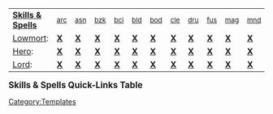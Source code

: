 |                                                                   |                                                                         |                                                                           |                                                                            |                                                                                        |                                                                              |                                                                            |                                                                         |                                                                        |                                                                           |                                                                       |                                                                             |                                                                       |                                                                          |                                                                         |                                                                             |                                                                         |                                                                         |                                                                        |                                                                             |                                                                          |                                                                           |                                                                            |                                                                         |                                                                          |                                                                         |
|-------------------------------------------------------------------|-------------------------------------------------------------------------|---------------------------------------------------------------------------|----------------------------------------------------------------------------|----------------------------------------------------------------------------------------|------------------------------------------------------------------------------|----------------------------------------------------------------------------|-------------------------------------------------------------------------|------------------------------------------------------------------------|---------------------------------------------------------------------------|-----------------------------------------------------------------------|-----------------------------------------------------------------------------|-----------------------------------------------------------------------|--------------------------------------------------------------------------|-------------------------------------------------------------------------|-----------------------------------------------------------------------------|-------------------------------------------------------------------------|-------------------------------------------------------------------------|------------------------------------------------------------------------|-----------------------------------------------------------------------------|--------------------------------------------------------------------------|---------------------------------------------------------------------------|----------------------------------------------------------------------------|-------------------------------------------------------------------------|--------------------------------------------------------------------------|-------------------------------------------------------------------------|
| [**Skills & Spells**](:Category:_Skills_And_Spells.md "wikilink") | [<small>arc</small>](:Category:_Archer_Skills_And_Spells.md "wikilink") | [<small>asn</small>](:Category:_Assassin_Skills_And_Spells.md "wikilink") | [<small>bzk</small>](:Category:_Berserker_Skills_And_Spells.md "wikilink") | [<small>bci</small>](:Category:_Black_Circle_Initiate_Skills_And_Spells.md "wikilink") | [<small>bld</small>](:Category:_Bladedancer_Skills_And_Spells.md "wikilink") | [<small>bod</small>](:Category:_Bodyguard_Skills_And_Spells.md "wikilink") | [<small>cle</small>](:Category:_Cleric_Skills_And_Spells.md "wikilink") | [<small>dru</small>](:Category:_Druid_Skills_And_Spells.md "wikilink") | [<small>fus</small>](:Category:_Fusilier_Skills_And_Spells.md "wikilink") | [<small>mag</small>](:Category:_Mage_Skills_And_Spells.md "wikilink") | [<small>mnd</small>](:Category:_Mindbender_Skills_And_Spells.md "wikilink") | [<small>mon</small>](:Category:_Monk_Skills_And_Spells.md "wikilink") | [<small>pal</small>](:Category:_Paladin_Skills_And_Spells.md "wikilink") | [<small>prs</small>](:Category:_Priest_Skills_And_Spells.md "wikilink") | [<small>psi</small>](:Category:_Psionicist_Skills_And_Spells.md "wikilink") | [<small>ran</small>](:Category:_Ranger_Skills_And_Spells.md "wikilink") | [<small>rip</small>](:Category:_Ripper_Skills_And_Spells.md "wikilink") | [<small>rog</small>](:Category:_Rogue_Skills_And_Spells.md "wikilink") | [<small>shf</small>](:Category:_Shadowfist_Skills_And_Spells.md "wikilink") | [<small>sld</small>](:Category:_Soldier_Skills_And_Spells.md "wikilink") | [<small>sor</small>](:Category:_Sorcerer_Skills_And_Spells.md "wikilink") | [<small>stm</small>](:Category:_Stormlord_Skills_And_Spells.md "wikilink") | [<small>viz</small>](:Category:_Vizier_Skills_And_Spells.md "wikilink") | [<small>war</small>](:Category:_Warrior_Skills_And_Spells.md "wikilink") | [<small>wzd</small>](:Category:_Wizard_Skills_And_Spells.md "wikilink") |
| [Lowmort](:Category:_Lowmort_Skills_And_Spells.md "wikilink"):    | [**X**](:Category:_Archer_Lowmort_Skills_And_Spells.md "wikilink")      | [**X**](:Category:_Assassin_Lowmort_Skills_And_Spells.md "wikilink")      | [**X**](:Category:_Berserker_Lowmort_Skills_And_Spells.md "wikilink")      | [**X**](:Category:_Black_Circle_Initiate_Lowmort_Skills_And_Spells.md "wikilink")      | [**X**](:Category:_Bladedancer_Lowmort_Skills_And_Spells.md "wikilink")      | [**X**](:Category:_Bodyguard_Lowmort_Skills_And_Spells.md "wikilink")      | [**X**](:Category:_Cleric_Lowmort_Skills_And_Spells.md "wikilink")      | [**X**](:Category:_Druid_Lowmort_Skills_And_Spells.md "wikilink")      | [**X**](:Category:_Fusilier_Lowmort_Skills_And_Spells.md "wikilink")      | [**X**](:Category:_Mage_Lowmort_Skills_And_Spells.md "wikilink")      | [**X**](:Category:_Mindbender_Lowmort_Skills_And_Spells.md "wikilink")      | [**X**](:Category:_Monk_Lowmort_Skills_And_Spells.md "wikilink")      | [**X**](:Category:_Paladin_Lowmort_Skills_And_Spells.md "wikilink")      | [**X**](:Category:_Priest_Lowmort_Skills_And_Spells.md "wikilink")      | [**X**](:Category:_Psionicist_Lowmort_Skills_And_Spells.md "wikilink")      | [**X**](:Category:_Ranger_Lowmort_Skills_And_Spells.md "wikilink")      | [**X**](:Category:_Ripper_Lowmort_Skills_And_Spells.md "wikilink")      | [**X**](:Category:_Rogue_Lowmort_Skills_And_Spells.md "wikilink")      | [**X**](:Category:_Shadowfist_Lowmort_Skills_And_Spells.md "wikilink")      | [**X**](:Category:_Soldier_Lowmort_Skills_And_Spells.md "wikilink")      | [**X**](:Category:_Sorcerer_Lowmort_Skills_And_Spells.md "wikilink")      | [**X**](:Category:_Stormlord_Lowmort_Skills_And_Spells.md "wikilink")      | [**X**](:Category:_Vizier_Lowmort_Skills_And_Spells.md "wikilink")      | [**X**](:Category:_Warrior_Lowmort_Skills_And_Spells.md "wikilink")      | [**X**](:Category:_Wizard_Lowmort_Skills_And_Spells.md "wikilink")      |
| [Hero](:Category:_Hero_Skills_And_Spells.md "wikilink"):          | [**X**](:Category:_Archer_Hero_Skills_And_Spells.md "wikilink")         | [**X**](:Category:_Assassin_Hero_Skills_And_Spells.md "wikilink")         | [**X**](:Category:_Berserker_Hero_Skills_And_Spells.md "wikilink")         | [**X**](:Category:_Black_Circle_Initiate_Hero_Skills_And_Spells.md "wikilink")         | [**X**](:Category:_Bladedancer_Hero_Skills_And_Spells.md "wikilink")         | [**X**](:Category:_Bodyguard_Hero_Skills_And_Spells.md "wikilink")         | [**X**](:Category:_Cleric_Hero_Skills_And_Spells.md "wikilink")         | [**X**](:Category:_Druid_Hero_Skills_And_Spells.md "wikilink")         | [**X**](:Category:_Fusilier_Hero_Skills_And_Spells.md "wikilink")         | [**X**](:Category:_Mage_Hero_Skills_And_Spells.md "wikilink")         | [**X**](:Category:_Mindbender_Hero_Skills_And_Spells.md "wikilink")         | [**X**](:Category:_Monk_Hero_Skills_And_Spells.md "wikilink")         | [**X**](:Category:_Paladin_Hero_Skills_And_Spells.md "wikilink")         | [**X**](:Category:_Priest_Hero_Skills_And_Spells.md "wikilink")         | [**X**](:Category:_Psionicist_Hero_Skills_And_Spells.md "wikilink")         | [**X**](:Category:_Ranger_Hero_Skills_And_Spells.md "wikilink")         | [**X**](:Category:_Ripper_Hero_Skills_And_Spells.md "wikilink")         | [**X**](:Category:_Rogue_Hero_Skills_And_Spells.md "wikilink")         | [**X**](:Category:_Shadowfist_Hero_Skills_And_Spells.md "wikilink")         | [**X**](:Category:_Soldier_Hero_Skills_And_Spells.md "wikilink")         | [**X**](:Category:_Sorcerer_Hero_Skills_And_Spells.md "wikilink")         | [**X**](:Category:_Stormlord_Hero_Skills_And_Spells.md "wikilink")         | [**X**](:Category:_Vizier_Hero_Skills_And_Spells.md "wikilink")         | [**X**](:Category:_Warrior_Hero_Skills_And_Spells.md "wikilink")         | [**X**](:Category:_Wizard_Hero_Skills_And_Spells.md "wikilink")         |
| [Lord](:Category:_Lord_Skills_and_Spells.md "wikilink"):          | [**X**](:Category:_Lord_Archer_Skills_and_Spells.md "wikilink")         | [**X**](:Category:_Lord_Assassin_Skills_and_Spells.md "wikilink")         | [**X**](:Category:_Lord_Berserker_Skills_and_Spells.md "wikilink")         | [**X**](:Category:_Lord_Black_Circle_Initiate_Skills_and_Spells.md "wikilink")         | [**X**](:Category:_Lord_Bladedancer_Skills_and_Spells.md "wikilink")         | [**X**](:Category:_Lord_Bodyguard_Skills_and_Spells.md "wikilink")         | [**X**](:Category:_Lord_Cleric_Skills_and_Spells.md "wikilink")         | [**X**](:Category:_Lord_Druid_Skills_and_Spells.md "wikilink")         | [**X**](:Category:_Lord_Fusilier_Skills_and_Spells.md "wikilink")         | [**X**](:Category:_Lord_Mage_Skills_and_Spells.md "wikilink")         | [**X**](:Category:_Lord_Mindbender_Skills_and_Spells.md "wikilink")         | [**X**](:Category:_Lord_Monk_Skills_and_Spells.md "wikilink")         | [**X**](:Category:_Lord_Paladin_Skills_and_Spells.md "wikilink")         | [**X**](:Category:_Lord_Priest_Skills_and_Spells.md "wikilink")         | [**X**](:Category:_Lord_Psionicist_Skills_and_Spells.md "wikilink")         | [**X**](:Category:_Lord_Ranger_Skills_and_Spells.md "wikilink")         | [**X**](:Category:_Lord_Ripper_Skills_and_Spells.md "wikilink")         | [**X**](:Category:_Lord_Rogue_Skills_and_Spells.md "wikilink")         | [**X**](:Category:_Lord_Shadowfist_Skills_and_Spells.md "wikilink")         | [**X**](:Category:_Lord_Soldier_Skills_and_Spells.md "wikilink")         | [**X**](:Category:_Lord_Sorcerer_Skills_and_Spells.md "wikilink")         | [**X**](:Category:_Lord_Stormlord_Skills_and_Spells.md "wikilink")         | [**X**](:Category:_Lord_Vizier_Skills_and_Spells.md "wikilink")         | [**X**](:Category:_Lord_Warrior_Skills_and_Spells.md "wikilink")         | [**X**](:Category:_Lord_Wizard_Skills_and_Spells.md "wikilink")         |

<big>**Skills & Spells Quick-Links Table**</big>

<noinclude></noinclude>

[Category:Templates](Category:Templates "wikilink")
